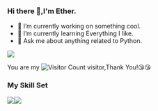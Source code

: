 ### Hi there 👋,I'm Ether.

- 🔭 I’m currently working on something cool.
- 🌱 I’m currently learning Everything I like.
- 💬 Ask me about anything related to Python.


![](https://github-readme-stats.vercel.app/api?username=AdvancingEther&show_icons=true&theme=transparent)

You are my ![Visitor Count](https://profile-counter.glitch.me/AdvancingEther/count.svg) visitor,Thank You!:kissing_heart::kissing_heart:

### My Skill Set

![](https://img.shields.io/badge/Java-ED8B00?style=for-the-badge&logo=openjdk&logoColor=white)![](https://img.shields.io/badge/Python-3776AB?style=for-the-badge&logo=python&logoColor=white)


